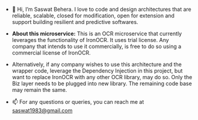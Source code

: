 - 👋 Hi, I’m Saswat Behera. I love to code and design architectures that are reliable, scalable, closed for modification, open for extension and support building resilient and predictive softwares.
- **About this microservice:** This is an OCR microservice that currently leverages the functionality of IronOCR. It uses trial license. Any company that intends to use it commercially, is free to do so using a commercial license of IronOCR.
- Alternatively, if any company wishes to use this architecture and the wrapper code, leverage the Dependency Injection in this project, but want to replace IronOCR with any other OCR library, may do so. Only the Biz layer needs to be plugged into new library. The remaining code base may remain the same.

- 📫 For any questions or queries, you can reach me at saswat1983@gmail.com

<!---
Saswat1983/Saswat1983 is a ✨ special ✨ repository because its `README.md` (this file) appears on your GitHub profile.
You can click the Preview link to take a look at your changes.
--->

